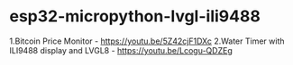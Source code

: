 # esp32-micropython-lvgl-ili9488

1.Bitcoin Price Monitor - https://youtu.be/5Z42cjF1DXc
2.Water Timer with ILI9488 display and LVGL8 - https://youtu.be/Lcogu-QDZEg

